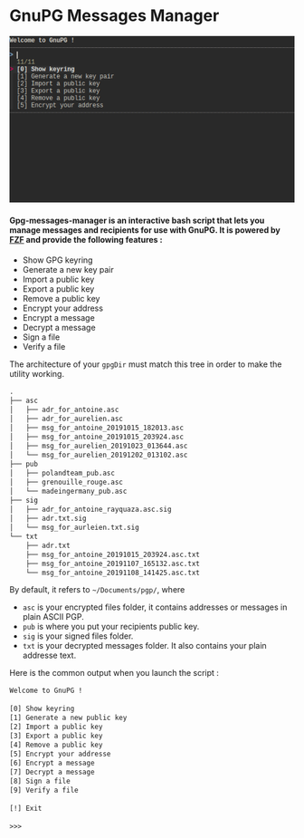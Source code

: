 # GnuPG Messages Manager

![alt text](https://github.com/rayquaza912/Ricing/raw/master/gpg-mm-3.gif "gpg-mm screen")

#### Gpg-messages-manager is an interactive bash script that lets you manage messages and recipients for use with GnuPG. It is powered by [FZF](https://github.com/junegunn/fzf) and provide the following features :

* Show GPG keyring
* Generate a new key pair
* Import a public key
* Export a public key
* Remove a public key
* Encrypt your address
* Encrypt a message
* Decrypt a message
* Sign a file
* Verify a file

The architecture of your `gpgDir` must match this tree in order to make the utility working.
```
.
├── asc
│   ├── adr_for_antoine.asc
│   ├── adr_for_aurelien.asc
│   ├── msg_for_antoine_20191015_182013.asc
│   ├── msg_for_antoine_20191015_203924.asc
│   ├── msg_for_aurelien_20191023_013644.asc
│   └── msg_for_aurelien_20191202_013102.asc
├── pub
│   ├── polandteam_pub.asc
│   ├── grenouille_rouge.asc
│   └── madeingermany_pub.asc
├── sig
│   ├── adr_for_antoine_rayquaza.asc.sig
│   ├── adr.txt.sig
│   └── msg_for_aurleien.txt.sig
└── txt
    ├── adr.txt
    ├── msg_for_antoine_20191015_203924.asc.txt
    ├── msg_for_antoine_20191107_165132.asc.txt
    └── msg_for_antoine_20191108_141425.asc.txt
```

By default, it refers to `~/Documents/pgp/`, where
* `asc` is your encrypted files folder, it contains addresses or messages in plain ASCII PGP.
* `pub` is where you put your recipients public key.
* `sig` is your signed files folder.
* `txt` is your decrypted messages folder. It also contains your plain addresse text.

Here is the common output when you launch the script :

```
Welcome to GnuPG !

[0] Show keyring
[1] Generate a new public key
[2] Import a public key
[3] Export a public key
[4] Remove a public key
[5] Encrypt your addresse
[6] Encrypt a message
[7] Decrypt a message
[8] Sign a file
[9] Verify a file

[!] Exit

>>>

```

